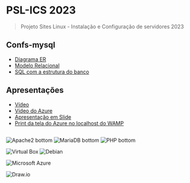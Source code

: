 # PSL-ICS 2023
> Projeto Sites Linux - Instalação e Configuração de servidores 2023

## Confs-mysql
- [Diagrama ER](./confs-mysql/DER.jpeg)
- [Modelo Relacional](./confs-mysql/ModeloRelacional.jpeg)
- [SQL com a estrutura do banco](./confs-mysql/estrutura_bd.sql)

## Apresentações
- [Vídeo](https://youtu.be/C3h5zZBxqBI?si=krmOi_Ck9gUWwjp0)
- [Vídeo do Azure](https://youtu.be/nC8gmWpq4nE)
- [Apresentação em Slide](https://docs.google.com/presentation/d/1QPW3CmunJjaMgMAWBxxulVTeMCg9_qOblVGvjVvEsao/edit?usp=sharing)
- [Print da tela do Azure no localhost do WAMP](./apresentações/Screenshot(4).png)

##


![Apache2 bottom](https://img.shields.io/badge/Apache2-white?logo=apache&&logoColor=D22128&style=for-the-badge)
![MariaDB bottom](https://img.shields.io/badge/MariaDB-C0765A?logo=mariadbfoundation&logoColor=1F305F&style=for-the-badge)
![PHP bottom](https://img.shields.io/badge/PHP-777BB4?logo=php&logoColor=white&style=for-the-badge)

![Virtual Box](https://img.shields.io/badge/Virtual%20Box-183A61?logo=virtualbox&logoColor=white&style=for-the-badge)
![Debian](https://img.shields.io/badge/Debian-white?logo=debian&logoColor=A81D33&style=for-the-badge)

![Microsoft Azure](https://img.shields.io/badge/Microsoft%20Azure-0078D4?logo=microsoftazure&logoColor=white&style=for-the-badge)

![Draw.io](https://img.shields.io/badge/-Draw.io-orange?logo=diagramsdotnet&logoColor=white&style=for-the-badge)



